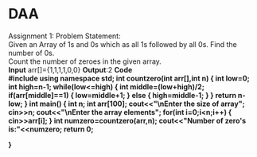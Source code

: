# DAA
Assignment 1:
Problem Statement:<br> 
Given an Array of 1s and 0s which as all 1s followed by all 0s. Find the number of 0s. <br>
Count the number of zeroes in the given array.<br>
<b>Input</b> arr[]={1,1,1,1,0,0}
<b>Output</b>:2
<b>Code<b> <br>
#include<iostream>
using namespace std;
int countzero(int arr[],int n)
{
	int low=0;
	int high=n-1;
	while(low<=high)
	{
		int middle=(low+high)/2;
		if(arr[middle]==1)
		{
			low=middle+1;
		}
		else
		{
			high=middle-1;
		}
	}
	return n-low;
}
int main()
{
	int n;
	int arr[100];
	cout<<"\nEnter the size of array";
	cin>>n;
	cout<<"\nEnter the array elements";
	for(int i=0;i<n;i++)
	{
		cin>>arr[i];
	}
	int numzero=countzero(arr,n);
	cout<<"Number of zero's is:"<<numzero;
	return 0;
	
}



